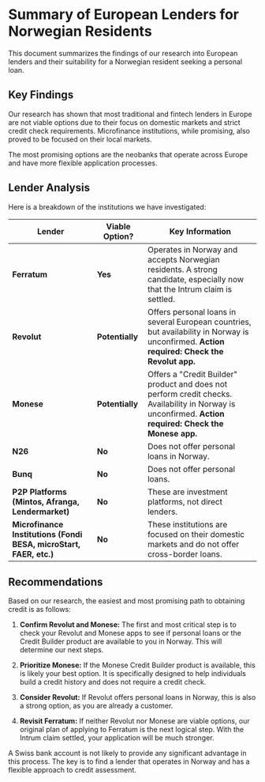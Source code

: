 # Summary of European Lenders for Norwegian Residents

This document summarizes the findings of our research into European lenders and their suitability for a Norwegian resident seeking a personal loan.

## Key Findings

Our research has shown that most traditional and fintech lenders in Europe are not viable options due to their focus on domestic markets and strict credit check requirements. Microfinance institutions, while promising, also proved to be focused on their local markets.

The most promising options are the neobanks that operate across Europe and have more flexible application processes.

## Lender Analysis

Here is a breakdown of the institutions we have investigated:

| Lender | Viable Option? | Key Information |
|---|---|---|
| **Ferratum** | **Yes** | Operates in Norway and accepts Norwegian residents. A strong candidate, especially now that the Intrum claim is settled. |
| **Revolut** | **Potentially** | Offers personal loans in several European countries, but availability in Norway is unconfirmed. **Action required: Check the Revolut app.** |
| **Monese** | **Potentially** | Offers a "Credit Builder" product and does not perform credit checks. Availability in Norway is unconfirmed. **Action required: Check the Monese app.** |
| **N26** | **No** | Does not offer personal loans in Norway. |
| **Bunq** | **No** | Does not offer personal loans. |
| **P2P Platforms (Mintos, Afranga, Lendermarket)** | **No** | These are investment platforms, not direct lenders. |
| **Microfinance Institutions (Fondi BESA, microStart, FAER, etc.)** | **No** | These institutions are focused on their domestic markets and do not offer cross-border loans. |

## Recommendations

Based on our research, the easiest and most promising path to obtaining credit is as follows:

1.  **Confirm Revolut and Monese:** The first and most critical step is to check your Revolut and Monese apps to see if personal loans or the Credit Builder product are available to you in Norway. This will determine our next steps.

2.  **Prioritize Monese:** If the Monese Credit Builder product is available, this is likely your best option. It is specifically designed to help individuals build a credit history and does not require a credit check.

3.  **Consider Revolut:** If Revolut offers personal loans in Norway, this is also a strong option, as you are already a customer.

4.  **Revisit Ferratum:** If neither Revolut nor Monese are viable options, our original plan of applying to Ferratum is the next logical step. With the Intrum claim settled, your application will be much stronger.

A Swiss bank account is not likely to provide any significant advantage in this process. The key is to find a lender that operates in Norway and has a flexible approach to credit assessment.
